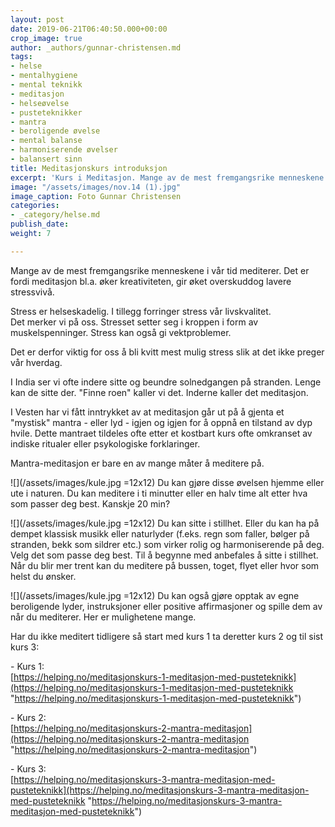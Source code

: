 ```yaml
---
layout: post
date: 2019-06-21T06:40:50.000+00:00
crop_image: true
author: _authors/gunnar-christensen.md
tags:
- helse
- mentalhygiene
- mental teknikk
- meditasjon
- helseøvelse
- pusteteknikker
- mantra
- beroligende øvelse
- mental balanse
- harmoniserende øvelser
- balansert sinn
title: Meditasjonskurs introduksjon
excerpt: 'Kurs i Meditasjon. Mange av de mest fremgangsrike menneskene i vår tid mediterer:'
image: "/assets/images/nov.14 (1).jpg"
image_caption: Foto Gunnar Christensen
categories:
- _category/helse.md
publish_date: 
weight: 7

---
```

Mange av de mest fremgangsrike menneskene i vår tid mediterer. Det er fordi meditasjon bl.a. øker kreativiteten, gir øket overskuddog lavere stressvivå.

Stress er helseskadelig. I tillegg forringer stress vår livskvalitet.  
Det merker vi på oss. Stresset setter seg i kroppen i form av muskelspenninger. Stress kan også gi vektproblemer.

Det er derfor viktig for oss å bli kvitt mest mulig stress slik at det ikke preger vår hverdag.

I India ser vi ofte indere sitte og beundre solnedgangen på stranden. Lenge kan de sitte der. "Finne roen" kaller vi det. Inderne kaller det meditasjon.

I Vesten har vi fått inntrykket av at meditasjon går ut på å gjenta et "mystisk" mantra - eller lyd - igjen og igjen for å oppnå en tilstand av dyp hvile. Dette mantraet tildeles ofte etter et kostbart kurs ofte omkranset av indiske ritualer eller psykologiske forklaringer.

Mantra-meditasjon er bare en av mange måter å meditere på.

![](/assets/images/kule.jpg =12x12) Du kan gjøre disse øvelsen hjemme eller ute i naturen. Du kan meditere i ti minutter eller en halv time alt etter hva som passer deg best. Kanskje 20 min?

![](/assets/images/kule.jpg =12x12) Du kan sitte i stillhet. Eller du kan ha på dempet klassisk musikk eller naturlyder (f.eks. regn som faller, bølger på stranden, bekk som sildrer etc.) som virker rolig og harmoniserende på deg. Velg det som passe deg best. Til å begynne med anbefales å sitte i stillhet. Når du blir mer trent kan du meditere på bussen, toget, flyet eller hvor som helst du ønsker.

![](/assets/images/kule.jpg =12x12) Du kan også gjøre opptak av egne beroligende lyder, instruksjoner eller positive affirmasjoner og spille dem av når du mediterer. Her er mulighetene mange.

Har du ikke meditert tidligere så start med kurs 1 ta deretter kurs 2 og til sist kurs 3:

\- Kurs 1:  
[https://helping.no/meditasjonskurs-1-meditasjon-med-pusteteknikk](https://helping.no/meditasjonskurs-1-meditasjon-med-pusteteknikk "https://helping.no/meditasjonskurs-1-meditasjon-med-pusteteknikk")

\- Kurs 2:  
[https://helping.no/meditasjonskurs-2-mantra-meditasjon](https://helping.no/meditasjonskurs-2-mantra-meditasjon "https://helping.no/meditasjonskurs-2-mantra-meditasjon")

\- Kurs 3:  
[https://helping.no/meditasjonskurs-3-mantra-meditasjon-med-pusteteknikk](https://helping.no/meditasjonskurs-3-mantra-meditasjon-med-pusteteknikk "https://helping.no/meditasjonskurs-3-mantra-meditasjon-med-pusteteknikk")